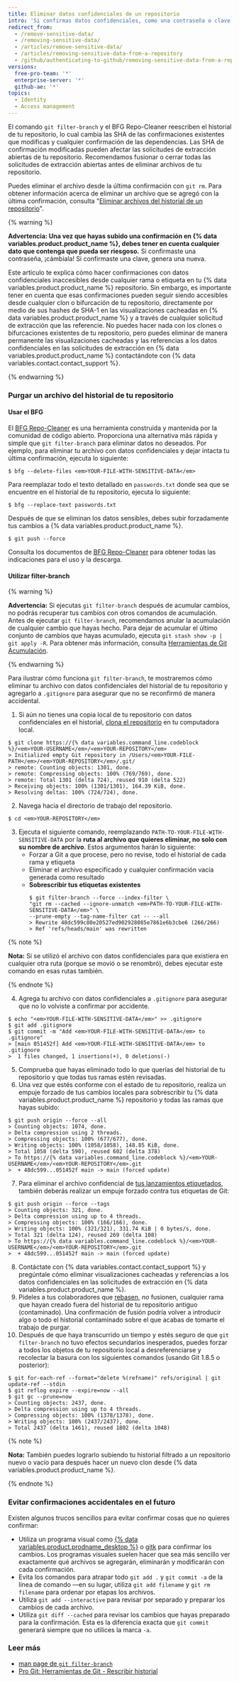 ```yaml
---
title: Eliminar datos confidenciales de un repositorio
intro: 'Si confirmas datos confidenciales, como una contraseña o clave SSH en un repositorio de Git, puedes eliminarlos del historial. Para eliminar por completo los archivos no deseados del historial de un repositorio, puedes utilizar el comando `git filter-branch` o la herramienta de código abierto BFG Repo-Cleaner.'
redirect_from:
  - /remove-sensitive-data/
  - /removing-sensitive-data/
  - /articles/remove-sensitive-data/
  - /articles/removing-sensitive-data-from-a-repository
  - /github/authenticating-to-github/removing-sensitive-data-from-a-repository
versions:
  free-pro-team: '*'
  enterprise-server: '*'
  github-ae: '*'
topics:
  - Identity
  - Access management
---
```


El comando `git filter-branch` y el BFG Repo-Cleaner reescriben el historial de tu repositorio, lo cual cambia las SHA de las confirmaciones existentes que modificas y cualquier confirmación de las dependencias. Las SHA de confirmación modificadas pueden afectar las solicitudes de extracción abiertas de tu repositorio. Recomendamos fusionar o cerrar todas las solicitudes de extracción abiertas antes de eliminar archivos de tu repositorio.

Puedes eliminar el archivo desde la última confirmación con `git rm`. Para obtener información acerca de eliminar un archivo que se agregó con la última confirmación, consulta "[Eliminar archivos del historial de un repositorio](/articles/removing-files-from-a-repository-s-history)".

{% warning %}

**Advertencia: Una vez que hayas subido una confirmación en {% data variables.product.product_name %}, debes tener en cuenta cualquier dato que contenga que pueda ser riesgoso.** Si confirmaste una contraseña, ¡cámbiala! Si confirmaste una clave, genera una nueva.

Este artículo te explica cómo hacer confirmaciones con datos confidenciales inaccesibles desde cualquier rama o etiqueta en tu {% data variables.product.product_name %} repositorio. Sin embargo, es importante tener en cuenta que esas confirmaciones pueden seguir siendo accesibles desde cualquier clon o bifurcación de tu repositorio, directamente por medio de sus hashes de SHA-1 en las visualizaciones cacheadas en {% data variables.product.product_name %} y a través de cualquier solicitud de extracción que las referencie. No puedes hacer nada con los clones o bifurcaciones existentes de tu repositorio, pero puedes eliminar de manera permanente las visualizaciones cacheadas y las referencias a los datos confidenciales en las solicitudes de extracción en {% data variables.product.product_name %} contactándote con {% data variables.contact.contact_support %}.

{% endwarning %}

### Purgar un archivo del historial de tu repositorio

#### Usar el BFG

El [BFG Repo-Cleaner](https://rtyley.github.io/bfg-repo-cleaner/) es una herramienta construida y mantenida por la comunidad de código abierto. Proporciona una alternativa más rápida y simple que `git filter-branch` para eliminar datos no deseados. Por ejemplo, para eliminar tu archivo con datos confidenciales y dejar intacta tu última confirmación, ejecuta lo siguiente:

```shell
$ bfg --delete-files <em>YOUR-FILE-WITH-SENSITIVE-DATA</em>
```

Para reemplazar todo el texto detallado en `passwords.txt` donde sea que se encuentre en el historial de tu repositorio, ejecuta lo siguiente:

```shell
$ bfg --replace-text passwords.txt
```

Después de que se eliminan los datos sensibles, debes subir forzadamente tus cambios a {% data variables.product.product_name %}.

```shell
$ git push --force
```

Consulta los documentos de [BFG Repo-Cleaner](https://rtyley.github.io/bfg-repo-cleaner/) para obtener todas las indicaciones para el uso y la descarga.

#### Utilizar filter-branch

{% warning %}

**Advertencia:** Si ejecutas `git filter-branch` después de acumular cambios, no podrás recuperar tus cambios con otros comandos de acumulación. Antes de ejecutar `git filter-branch`, recomendamos anular la acumulación de cualquier cambio que hayas hecho. Para dejar de acumular el último conjunto de cambios que hayas acumulado, ejecuta `git stash show -p | git apply -R`. Para obtener más información, consulta [Herramientas de Git Acumulación](https://git-scm.com/book/en/v1/Git-Tools-Stashing).

{% endwarning %}

Para ilustrar cómo funciona `git filter-branch`, te mostraremos cómo eliminar tu archivo con datos confidenciales del historial de tu repositorio y agregarlo a `.gitignore` para asegurar que no se reconfirmó de manera accidental.

1. Si aún no tienes una copia local de tu repositorio con datos confidenciales en el historial, [clona el repositorio](/articles/cloning-a-repository/) en tu computadora local.
  ```shell
  $ git clone https://{% data variables.command_line.codeblock %}/<em>YOUR-USERNAME</em>/<em>YOUR-REPOSITORY</em>
  > Initialized empty Git repository in /Users/<em>YOUR-FILE-PATH</em>/<em>YOUR-REPOSITORY</em>/.git/
  > remote: Counting objects: 1301, done.
  > remote: Compressing objects: 100% (769/769), done.
  > remote: Total 1301 (delta 724), reused 910 (delta 522)
  > Receiving objects: 100% (1301/1301), 164.39 KiB, done.
  > Resolving deltas: 100% (724/724), done.
  ```
2. Navega hacia el directorio de trabajo del repositorio.
  ```shell
  $ cd <em>YOUR-REPOSITORY</em>
  ```
3. Ejecuta el siguiente comando, reemplazando `PATH-TO-YOUR-FILE-WITH-SENSITIVE-DATA` por la **ruta al archivo que quieres eliminar, no solo con su nombre de archivo**. Estos argumentos harán lo siguiente:
    - Forzar a Git a que procese, pero no revise, todo el historial de cada rama y etiqueta
    - Eliminar el archivo especificado y cualquier confirmación vacía generada como resultado
    - **Sobrescribir tus etiquetas existentes**
        ```shell
        $ git filter-branch --force --index-filter \
        "git rm --cached --ignore-unmatch <em>PATH-TO-YOUR-FILE-WITH-SENSITIVE-DATA</em>" \
        --prune-empty --tag-name-filter cat -- --all
        > Rewrite 48dc599c80e20527ed902928085e7861e6b3cbe6 (266/266)
        > Ref 'refs/heads/main' was rewritten
        ```

  {% note %}

  **Nota:** Si se utilizó el archivo con datos confidenciales para que existiera en cualquier otra ruta (porque se movió o se renombró), debes ejecutar este comando en esas rutas también.

  {% endnote %}

4. Agrega tu archivo con datos confidenciales a `.gitignore` para asegurar que no lo volviste a confirmar por accidente.

  ```shell
  $ echo "<em>YOUR-FILE-WITH-SENSITIVE-DATA</em>" >> .gitignore
  $ git add .gitignore
  $ git commit -m "Add <em>YOUR-FILE-WITH-SENSITIVE-DATA</em> to .gitignore"
  > [main 051452f] Add <em>YOUR-FILE-WITH-SENSITIVE-DATA</em> to .gitignore
  >  1 files changed, 1 insertions(+), 0 deletions(-)
  ```
5. Comprueba que hayas eliminado todo lo que querías del historial de tu repositorio y que todas tus ramas estén revisadas.
6. Una vez que estés conforme con el estado de tu repositorio, realiza un empuje forzado de tus cambios locales para sobrescribir tu {% data variables.product.product_name %} repositorio y todas las ramas que hayas subido:
  ```shell
  $ git push origin --force --all
  > Counting objects: 1074, done.
  > Delta compression using 2 threads.
  > Compressing objects: 100% (677/677), done.
  > Writing objects: 100% (1058/1058), 148.85 KiB, done.
  > Total 1058 (delta 590), reused 602 (delta 378)
  > To https://{% data variables.command_line.codeblock %}/<em>YOUR-USERNAME</em>/<em>YOUR-REPOSITORY</em>.git
  >  + 48dc599...051452f main -> main (forced update)
  ```
7. Para eliminar el archivo confidencial de [tus lanzamientos etiquetados](/articles/about-releases), también deberás realizar un empuje forzado contra tus etiquetas de Git:
  ```shell
  $ git push origin --force --tags
  > Counting objects: 321, done.
  > Delta compression using up to 4 threads.
  > Compressing objects: 100% (166/166), done.
  > Writing objects: 100% (321/321), 331.74 KiB | 0 bytes/s, done.
  > Total 321 (delta 124), reused 269 (delta 108)
  > To https://{% data variables.command_line.codeblock %}/<em>YOUR-USERNAME</em>/<em>YOUR-REPOSITORY</em>.git
  >  + 48dc599...051452f main -> main (forced update)
  ```
8. Contáctate con {% data variables.contact.contact_support %} y pregúntale cómo eliminar visualizaciones cacheadas y referencias a los datos confidenciales en las solicitudes de extracción en {% data variables.product.product_name %}.
9. Pídeles a tus colaboradores que [rebasen](https://git-scm.com/book/en/Git-Branching-Rebasing), *no* fusionen, cualquier rama que hayan creado fuera del historial de tu repositorio antiguo (contaminado). Una confirmación de fusión podría volver a introducir algo o todo el historial contaminado sobre el que acabas de tomarte el trabajo de purgar.
10. Después de que haya transcurrido un tiempo y estés seguro de que `git filter-branch` no tuvo efectos secundarios inesperados, puedes forzar a todos los objetos de tu repositorio local a desreferenciarse y recolectar la basura con los siguientes comandos (usando Git 1.8.5 o posterior):
  ```shell
  $ git for-each-ref --format="delete %(refname)" refs/original | git update-ref --stdin
  $ git reflog expire --expire=now --all
  $ git gc --prune=now
  > Counting objects: 2437, done.
  > Delta compression using up to 4 threads.
  > Compressing objects: 100% (1378/1378), done.
  > Writing objects: 100% (2437/2437), done.
  > Total 2437 (delta 1461), reused 1802 (delta 1048)
  ```
  {% note %}

   **Nota:** También puedes lograrlo subiendo tu historial filtrado a un repositorio nuevo o vacío para después hacer un nuevo clon desde {% data variables.product.product_name %}.

  {% endnote %}

### Evitar confirmaciones accidentales en el futuro

Existen algunos trucos sencillos para evitar confirmar cosas que no quieres confirmar:

- Utiliza un programa visual como [{% data variables.product.prodname_desktop %}](https://desktop.github.com/) o [gitk](https://git-scm.com/docs/gitk) para confirmar los cambios. Los programas visuales suelen hacer que sea más sencillo ver exactamente qué archivos se agregarán, eliminarán y modificarán con cada confirmación.
- Evita los comandos para atrapar todo `git add .` y `git commit -a` de la línea de comando —en su lugar, utiliza `git add filename` y `git rm filename` para ordenar por etapas los archivos.
- Utiliza `git add --interactive` para revisar por separado y preparar los cambios de cada archivo.
- Utiliza `git diff --cached` para revisar los cambios que hayas preparado para la confirmación. Esta es la diferencia exacta que `git commit` generará siempre que no utilices la marca `-a`.

### Leer más

- [man page de `git filter-branch`](https://git-scm.com/docs/git-filter-branch)
- [Pro Git: Herramientas de Git - Rescribir historial](https://git-scm.com/book/en/Git-Tools-Rewriting-History)
